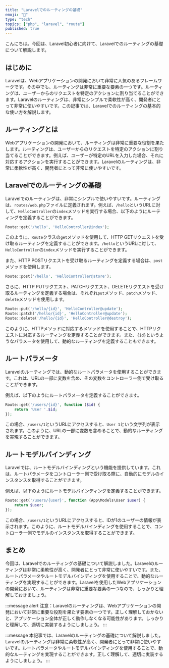 ```yaml
---
title: "Laravelでのルーティングの基礎"
emoji: "🚦"
type: "tech"
topics: ["php", "laravel", "route"]
published: true
---
```


こんにちは。今回は、Laravel初心者に向けて、Laravelでのルーティングの基礎について解説します。

## はじめに

Laravelは、Webアプリケーションの開発において非常に人気のあるフレームワークです。その中でも、ルーティングは非常に重要な要素の一つです。ルーティングは、ユーザーからのリクエストを特定のアクションに割り当てることができます。Laravelのルーティングは、非常にシンプルで柔軟性が高く、開発者にとって非常に使いやすいです。この記事では、Laravelでのルーティングの基本的な使い方を解説します。

## ルーティングとは

Webアプリケーションの開発において、ルーティングは非常に重要な役割を果たします。ルーティングは、ユーザーからのリクエストを特定のアクションに割り当てることができます。例えば、ユーザーが特定のURLを入力した場合、それに対応するアクションを実行することができます。Laravelのルーティングは、非常に柔軟性が高く、開発者にとって非常に使いやすいです。

## Laravelでのルーティングの基礎

Laravelでのルーティングは、非常にシンプルで使いやすいです。ルーティングは、`routes/web.php`ファイルに定義されます。例えば、`/hello`というURLに対して、`HelloController`の`index`メソッドを実行する場合、以下のようにルーティングを定義することができます。

```php
Route::get('/hello', 'HelloController@index');
```

このように、`Route`クラスの`get`メソッドを使用して、HTTP GETリクエストを受け取るルーティングを定義することができます。`/hello`というURLに対して、`HelloController`の`index`メソッドを実行することができます。

また、HTTP POSTリクエストを受け取るルーティングを定義する場合は、`post`メソッドを使用します。

```php
Route::post('/hello', 'HelloController@store');
```

さらに、HTTP PUTリクエスト、PATCHリクエスト、DELETEリクエストを受け取るルーティングを定義する場合は、それぞれ`put`メソッド、`patch`メソッド、`delete`メソッドを使用します。

```php
Route::put('/hello/{id}', 'HelloController@update');
Route::patch('/hello/{id}', 'HelloController@update');
Route::delete('/hello/{id}', 'HelloController@destroy');
```

このように、HTTPメソッドに対応するメソッドを使用することで、HTTPリクエストに対応するルーティングを定義することができます。また、`{id}`というようなパラメータを使用して、動的なルーティングを定義することもできます。

## ルートパラメータ

Laravelのルーティングでは、動的なルートパラメータを使用することができます。これは、URLの一部に変数を含め、その変数をコントローラー側で受け取ることができます。

例えば、以下のようにルートパラメータを定義することができます。

```php
Route::get('/users/{id}', function ($id) {
    return 'User '.$id;
});
```

この場合、`/users/1`というURLにアクセスすると、`User 1`という文字列が表示されます。このように、URLの一部に変数を含めることで、動的なルーティングを実現することができます。

## ルートモデルバインディング

Laravelでは、ルートモデルバインディングという機能を提供しています。これは、ルートパラメータをコントローラー側で受け取る際に、自動的にモデルのインスタンスを取得することができます。

例えば、以下のようにルートモデルバインディングを定義することができます。

```php
Route::get('/users/{user}', function (App\Models\User $user) {
    return $user;
});
```

この場合、`/users/1`というURLにアクセスすると、IDが1のユーザーの情報が表示されます。このように、ルートモデルバインディングを使用することで、コントローラー側でモデルのインスタンスを取得することができます。

## まとめ

今回は、Laravelでのルーティングの基礎について解説しました。Laravelのルーティングは非常に柔軟性が高く、開発者にとって非常に使いやすいです。また、ルートパラメータやルートモデルバインディングを使用することで、動的なルーティングを実現することができます。Laravelを使用したWebアプリケーションの開発において、ルーティングは非常に重要な要素の一つなので、しっかりと理解しておきましょう。

:::message alert
注意：Laravelのルーティングは、Webアプリケーションの開発において非常に重要な役割を果たす要素の一つです。正しく理解しておかないと、アプリケーション全体が正しく動作しなくなる可能性があります。しっかりと理解して、適切に実装するようにしましょう。
:::

:::message
本記事では、Laravelのルーティングの基礎について解説しました。Laravelのルーティングは非常に柔軟性が高く、開発者にとって非常に使いやすいです。ルートパラメータやルートモデルバインディングを使用することで、動的なルーティングを実現することができます。正しく理解して、適切に実装するようにしましょう。
:::
